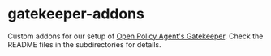 # gatekeeper-addons

Custom addons for our setup of [Open Policy Agent's Gatekeeper](https://github.com/open-policy-agent/gatekeeper). Check the README files in the subdirectories for details.
